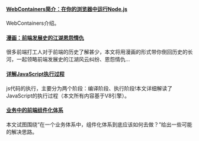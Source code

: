 
#### [WebContainers简介：在你的浏览器中运行Node.js](https://mp.weixin.qq.com/s/HdpFBK-wIl5Ex-lOSFSDvw)
WebContainers介绍。

#### [漫画：前端发展史的江湖恩怨情仇](https://mp.weixin.qq.com/s/kQMpO9xZGU2vqFk6OEF5Ew)
很多前端打工人对于前端的历史了解甚少，本文将用漫画的形式带你倒回历史的长河，一起领略前端发展史的江湖风云纠纷、恩怨情仇…

#### [详解JavaScript执行过程](https://mp.weixin.qq.com/s/EWAcPO5CbdoYAm0HQpRl_g)
js代码的执行，主要分为两个阶段：编译阶段、执行阶段!本文详细解读了JavaScript的执行过程（本文所有内容基于V8引擎）。

#### [业务中的前端组件化体系](https://mp.weixin.qq.com/s/z2nfgAmSd09P3piqNAUdVw)
本文试图围绕“在一个业务体系中，组件化体系到底应该如何去做？”给出一些可能的解决思路。